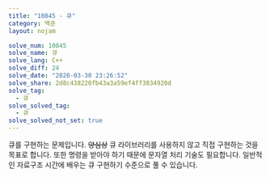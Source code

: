 ```yaml
---
title: "10845 - 큐"
category: 백준
layout: nojam

solve_num: 10845
solve_name: 큐
solve_lang: C++
solve_diff: 24
solve_date: "2020-03-30 23:26:52"
solve_share: 2d8c438220fb43a3a59ef4ff3834920d
solve_tag:
  - 큐
solve_solved_tag:
  - 큐
solve_solved_not_set: true
---
```


큐를 구현하는 문제입니다. ~~양심상~~ 큐 라이브러리를 사용하지 않고 직접 구현하는 것을 목표로 합니다. 또한 명령을 받아야 하기 때문에 문자열 처리 기술도 필요합니다. 일반적인 자료구조 시간에 배우는 큐 구현하기 수준으로 풀 수 있습니다.
